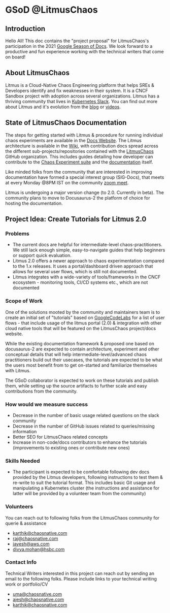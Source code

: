 # GSoD @LitmusChaos

## Introduction

Hello All! This doc contains the "project proposal" for LitmusChaos's participation in the 2021 [Google Season of Docs](https://developers.google.com/season-of-docs). We look forward to a productive and fun experience working with the technical writers that come on board! 

## About LitmusChaos

Litmus is a Cloud-Native Chaos Engineering platform that helps SREs & Developers identify and fix weaknesses in their system. It is a CNCF
Sandbox project with adoption across several organizations. Litmus has a thriving community that lives in [Kubernetes Slack](https://kubernetes.slack.com/?redir=%2Farchives%2FCNXNB0ZTN). You can find out more about Litmus and it's evolution from the [blog](https://dev.to/t/litmuschaos) or [videos](https://www.youtube.com/playlist?list=PLmM1fgu30seVGFyNIEyDgAq6KnzgW2p3m). 

## State of LitmusChaos Documentation 

The steps for getting started with Litmus & procedure for running individual chaos experiments are available in the [Docs Website](https://docs.litmuschaos.io). The Litmus architecture is available in the [Wiki](https://github.com/litmuschaos/litmus/wiki/Litmus-Architecture), with contribution docs
spread across the different sub-projects/repositories contained with the [LitmusChaos](https://github.com/litmuschaos) GitHub organization. This includes
guides detailing how developer can contribute to the [Chaos Experiment suite](https://github.com/litmuschaos/litmus-go/tree/master/contribute/developer-guide) and the [documentation](https://github.com/litmuschaos/litmus-docs/blob/master/CONTRIBUTING.md) itself. 

Like minded folks from the community that are interested in improving documentation have formed a special interest group (SIG-Docs), that meets at every Monday @8PM IST on the community [zoom meet](https://zoom.us/j/91358162694). 

Litmus is undergoing a major version change (to 2.0. Currently in beta). The community plans to move to Docusaurus-2 the platform of choice for hosting the
documentation. 

## Project Idea: Create Tutorials for Litmus 2.0 

### Problems

- The current docs are helpful for intermediate-level chaos-practitioners. We still lack enough simple, easy-to-navigate guides that help beginners 
or support quick evaluation. 
- Litmus 2.0 offers a newer approach to chaos experimentation compared to the 1.x releases. It uses a portal/dashboard driven approach that allows for 
several user flows, which is still not documented. 
- Litmus integrates with a wide-variety of tools/frameworks in the CNCF ecosystem - monitoring tools, CI/CD systems etc., which are not documented

### Scope of Work

One of the solutions mooted by the community and maintainers team is to create an initial set of "tutorials" based on [GoogleCodeLabs](https://github.com/googlecodelabs/tools) for a list of user flows - that include usage of the litmus portal (2.0) & integration with other cloud native tools that will be featured on the LitmusChaos project/docs website. 

While the existing documentation framework & proposed one based on docusaurus-2 are expected to contain architecture, experiment and other conceptual 
details that will help intermediate-level/advanced chaos practitioners build out their usecases, the tutorials are expected to be what the users most 
benefit from to get on-started and familiarize themselves with Litmus. 

The GSoD collaborator is expected to work on these tutorials and publish them, while setting up the source artifacts to further scale and easy 
contributions from the community. 

### How would we measure success

- Decrease in the number of basic usage related questions on the slack community
- Decrease in the number of GitHub issues related to queries/missing information
- Better SEO for LitmusChaos related concepts 
- Increase in non-code/docs contributors to enhance the tutorials (improvements to existing ones or contribute new ones)

### Skills Needed

- The participant is expected to be comfortable following dev docs provided by the Litmus developers, following instructions to test them 
& re-write to suit the tutorial format. This includes basic Git usage and manipulating a Kubernetes cluster (the instructions and assistance 
for latter will be provided by a volunteer team from the community)

### Volunteers 

You can reach out to following folks from the LitmusChaos community for querie &  assistance

- karthik@chaosnative.com
- raj@chaosnative.com
- jayesh@aws.com
- divya.mohan@hsbc.com

### Contact Info

Technical Writers interested in this project can reach out by sending an email to the following folks. Please include links to your technical writing
work or portfolio/CV

- uma@chaosnative.com
- ajesh@chaosnative.com
- karthik@chaosnative.com

